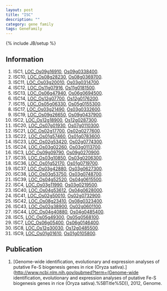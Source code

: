 ```yaml
---
layout: post
title: "ISC"
description: ""
category: gene family
tags: GeneFamily
---
```

{% include JB/setup %}

## Information
1. ISC1, [LOC_Os09g16910](http://rice.plantbiology.msu.edu/cgi-bin/ORF_infopage.cgi?orf=LOC_Os09g16910), [Os09g0338400](http://rapdb.dna.affrc.go.jp/viewer/gbrowse_details/irgsp1?name=Os09g0338400).
2. ISC10, [LOC_Os08g28230](http://rice.plantbiology.msu.edu/cgi-bin/ORF_infopage.cgi?orf=LOC_Os08g28230), [Os08g0369700](http://rapdb.dna.affrc.go.jp/viewer/gbrowse_details/irgsp1?name=Os08g0369700).
3. ISC11, [LOC_Os03g20010](http://rice.plantbiology.msu.edu/cgi-bin/ORF_infopage.cgi?orf=LOC_Os03g20010), [Os03g0314700](http://rapdb.dna.affrc.go.jp/viewer/gbrowse_details/irgsp1?name=Os03g0314700).
4. ISC12, [LOC_Os11g07916](http://rice.plantbiology.msu.edu/cgi-bin/ORF_infopage.cgi?orf=LOC_Os11g07916), [Os11g0181500](http://rapdb.dna.affrc.go.jp/viewer/gbrowse_details/irgsp1?name=Os11g0181500).
5. ISC13, [LOC_Os06g47940](http://rice.plantbiology.msu.edu/cgi-bin/ORF_infopage.cgi?orf=LOC_Os06g47940), [Os06g0694500](http://rapdb.dna.affrc.go.jp/viewer/gbrowse_details/irgsp1?name=Os06g0694500).
6. ISC14, [LOC_Os12g07700](http://rice.plantbiology.msu.edu/cgi-bin/ORF_infopage.cgi?orf=LOC_Os12g07700), [Os12g0176200](http://rapdb.dna.affrc.go.jp/viewer/gbrowse_details/irgsp1?name=Os12g0176200).
7. ISC15, [LOC_Os05g06330](http://rice.plantbiology.msu.edu/cgi-bin/ORF_infopage.cgi?orf=LOC_Os05g06330), [Os05g0155300](http://rapdb.dna.affrc.go.jp/viewer/gbrowse_details/irgsp1?name=Os05g0155300).
8. ISC17, [LOC_Os03g21490](http://rice.plantbiology.msu.edu/cgi-bin/ORF_infopage.cgi?orf=LOC_Os03g21490), [Os03g0332600](http://rapdb.dna.affrc.go.jp/viewer/gbrowse_details/irgsp1?name=Os03g0332600).
9. ISC19, [LOC_Os09g26650](http://rice.plantbiology.msu.edu/cgi-bin/ORF_infopage.cgi?orf=LOC_Os09g26650), [Os09g0437900](http://rapdb.dna.affrc.go.jp/viewer/gbrowse_details/irgsp1?name=Os09g0437900).
10. ISC2, [LOC_Os12g18900](http://rice.plantbiology.msu.edu/cgi-bin/ORF_infopage.cgi?orf=LOC_Os12g18900), [Os12g0287300](http://rapdb.dna.affrc.go.jp/viewer/gbrowse_details/irgsp1?name=Os12g0287300).
11. ISC20, [LOC_Os07g01930](http://rice.plantbiology.msu.edu/cgi-bin/ORF_infopage.cgi?orf=LOC_Os07g01930), [Os07g0110300](http://rapdb.dna.affrc.go.jp/viewer/gbrowse_details/irgsp1?name=Os07g0110300).
12. ISC21, [LOC_Os02g17700](http://rice.plantbiology.msu.edu/cgi-bin/ORF_infopage.cgi?orf=LOC_Os02g17700), [Os02g0277600](http://rapdb.dna.affrc.go.jp/viewer/gbrowse_details/irgsp1?name=Os02g0277600).
13. ISC22, [LOC_Os01g57460](http://rice.plantbiology.msu.edu/cgi-bin/ORF_infopage.cgi?orf=LOC_Os01g57460), [Os01g0783600](http://rapdb.dna.affrc.go.jp/viewer/gbrowse_details/irgsp1?name=Os01g0783600).
14. ISC23, [LOC_Os02g53420](http://rice.plantbiology.msu.edu/cgi-bin/ORF_infopage.cgi?orf=LOC_Os02g53420), [Os02g0774300](http://rapdb.dna.affrc.go.jp/viewer/gbrowse_details/irgsp1?name=Os02g0774300).
15. ISC24, [LOC_Os03g02260](http://rice.plantbiology.msu.edu/cgi-bin/ORF_infopage.cgi?orf=LOC_Os03g02260), [Os03g0113700](http://rapdb.dna.affrc.go.jp/viewer/gbrowse_details/irgsp1?name=Os03g0113700).
16. ISC3, [LOC_Os09g09790](http://rice.plantbiology.msu.edu/cgi-bin/ORF_infopage.cgi?orf=LOC_Os09g09790), [Os09g0270900](http://rapdb.dna.affrc.go.jp/viewer/gbrowse_details/irgsp1?name=Os09g0270900).
17. ISC35, [LOC_Os03g10850](http://rice.plantbiology.msu.edu/cgi-bin/ORF_infopage.cgi?orf=LOC_Os03g10850), [Os03g0206300](http://rapdb.dna.affrc.go.jp/viewer/gbrowse_details/irgsp1?name=Os03g0206300).
18. ISC36, [LOC_Os01g52170](http://rice.plantbiology.msu.edu/cgi-bin/ORF_infopage.cgi?orf=LOC_Os01g52170), [Os01g0719700](http://rapdb.dna.affrc.go.jp/viewer/gbrowse_details/irgsp1?name=Os01g0719700).
19. ISC37, [LOC_Os03g42880](http://rice.plantbiology.msu.edu/cgi-bin/ORF_infopage.cgi?orf=LOC_Os03g42880), [Os03g0627300](http://rapdb.dna.affrc.go.jp/viewer/gbrowse_details/irgsp1?name=Os03g0627300).
20. ISC38, [LOC_Os03g53750](http://rice.plantbiology.msu.edu/cgi-bin/ORF_infopage.cgi?orf=LOC_Os03g53750), [Os03g0748700](http://rapdb.dna.affrc.go.jp/viewer/gbrowse_details/irgsp1?name=Os03g0748700).
21. ISC39, [LOC_Os04g52520](http://rice.plantbiology.msu.edu/cgi-bin/ORF_infopage.cgi?orf=LOC_Os04g52520), [Os04g0615500](http://rapdb.dna.affrc.go.jp/viewer/gbrowse_details/irgsp1?name=Os04g0615500).
22. ISC4, [LOC_Os03g11990](http://rice.plantbiology.msu.edu/cgi-bin/ORF_infopage.cgi?orf=LOC_Os03g11990), [Os03g0219500](http://rapdb.dna.affrc.go.jp/viewer/gbrowse_details/irgsp1?name=Os03g0219500).
23. ISC40, [LOC_Os04g53612](http://rice.plantbiology.msu.edu/cgi-bin/ORF_infopage.cgi?orf=LOC_Os04g53612), [Os04g0628000](http://rapdb.dna.affrc.go.jp/viewer/gbrowse_details/irgsp1?name=Os04g0628000).
24. ISC41, [LOC_Os02g50010](http://rice.plantbiology.msu.edu/cgi-bin/ORF_infopage.cgi?orf=LOC_Os02g50010), [Os02g0732900](http://rapdb.dna.affrc.go.jp/viewer/gbrowse_details/irgsp1?name=Os02g0732900).
25. ISC42, [LOC_Os08g23410](http://rice.plantbiology.msu.edu/cgi-bin/ORF_infopage.cgi?orf=LOC_Os08g23410), [Os08g0323400](http://rapdb.dna.affrc.go.jp/viewer/gbrowse_details/irgsp1?name=Os08g0323400).
26. ISC43, [LOC_Os02g38900](http://rice.plantbiology.msu.edu/cgi-bin/ORF_infopage.cgi?orf=LOC_Os02g38900), [Os02g0601100](http://rapdb.dna.affrc.go.jp/viewer/gbrowse_details/irgsp1?name=Os02g0601100).
27. ISC44, [LOC_Os04g40880](http://rice.plantbiology.msu.edu/cgi-bin/ORF_infopage.cgi?orf=LOC_Os04g40880), [Os04g0485400](http://rapdb.dna.affrc.go.jp/viewer/gbrowse_details/irgsp1?name=Os04g0485400).
28. ISC5, [LOC_Os05g49300](http://rice.plantbiology.msu.edu/cgi-bin/ORF_infopage.cgi?orf=LOC_Os05g49300), [Os05g0568100](http://rapdb.dna.affrc.go.jp/viewer/gbrowse_details/irgsp1?name=Os05g0568100).
29. ISC7, [LOC_Os06g05400](http://rice.plantbiology.msu.edu/cgi-bin/ORF_infopage.cgi?orf=LOC_Os06g05400), [Os06g0146400](http://rapdb.dna.affrc.go.jp/viewer/gbrowse_details/irgsp1?name=Os06g0146400).
30. ISC8, [LOC_Os12g30030](http://rice.plantbiology.msu.edu/cgi-bin/ORF_infopage.cgi?orf=LOC_Os12g30030), [Os12g0485500](http://rapdb.dna.affrc.go.jp/viewer/gbrowse_details/irgsp1?name=Os12g0485500).
31. ISC9, [LOC_Os01g01610](http://rice.plantbiology.msu.edu/cgi-bin/ORF_infopage.cgi?orf=LOC_Os01g01610), [Os01g0105800](http://rapdb.dna.affrc.go.jp/viewer/gbrowse_details/irgsp1?name=Os01g0105800).

## Publication
1. [Genome-wide identification, evolutionary and expression analyses of putative Fe-S biogenesis genes in rice (Oryza sativa).](http://www.ncbi.nlm.nih.gov/pubmed?term=(Genome-wide identification, evolutionary and expression analyses of putative Fe-S biogenesis genes in rice (Oryza sativa).%5BTitle%5D)), 2012, Genome.


